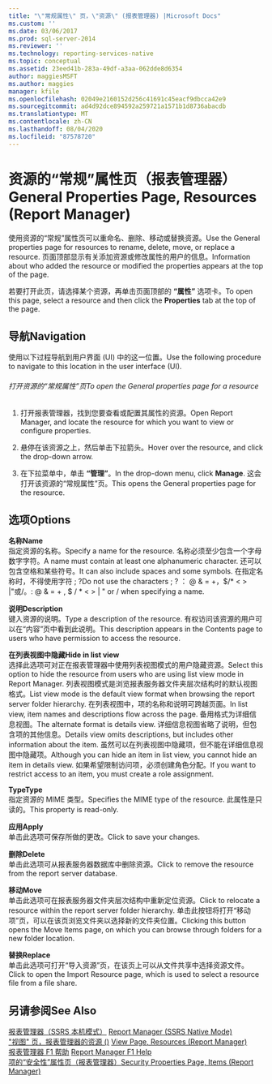```yaml
---
title: "\"常规属性\" 页，\"资源\" (报表管理器) |Microsoft Docs"
ms.custom: ''
ms.date: 03/06/2017
ms.prod: sql-server-2014
ms.reviewer: ''
ms.technology: reporting-services-native
ms.topic: conceptual
ms.assetid: 23eed41b-283a-49df-a3aa-062dde8d6354
author: maggiesMSFT
ms.author: maggies
manager: kfile
ms.openlocfilehash: 02049e2160152d256c41691c45eacf9dbcca42e9
ms.sourcegitcommit: ad4d92dce894592a259721a1571b1d8736abacdb
ms.translationtype: MT
ms.contentlocale: zh-CN
ms.lasthandoff: 08/04/2020
ms.locfileid: "87578720"
---
```

# <a name="general-properties-page-resources-report-manager"></a><span data-ttu-id="8ad1f-102">资源的“常规”属性页（报表管理器）</span><span class="sxs-lookup"><span data-stu-id="8ad1f-102">General Properties Page, Resources (Report Manager)</span></span>
  <span data-ttu-id="8ad1f-103">使用资源的“常规”属性页可以重命名、删除、移动或替换资源。</span><span class="sxs-lookup"><span data-stu-id="8ad1f-103">Use the General properties page for resources to rename, delete, move, or replace a resource.</span></span> <span data-ttu-id="8ad1f-104">页面顶部显示有关添加资源或修改属性的用户的信息。</span><span class="sxs-lookup"><span data-stu-id="8ad1f-104">Information about who added the resource or modified the properties appears at the top of the page.</span></span>  
  
 <span data-ttu-id="8ad1f-105">若要打开此页，请选择某个资源，再单击页面顶部的 **“属性”** 选项卡。</span><span class="sxs-lookup"><span data-stu-id="8ad1f-105">To open this page, select a resource and then click the **Properties** tab at the top of the page.</span></span>  
  
## <a name="navigation"></a><span data-ttu-id="8ad1f-106">导航</span><span class="sxs-lookup"><span data-stu-id="8ad1f-106">Navigation</span></span>  
 <span data-ttu-id="8ad1f-107">使用以下过程导航到用户界面 (UI) 中的这一位置。</span><span class="sxs-lookup"><span data-stu-id="8ad1f-107">Use the following procedure to navigate to this location in the user interface (UI).</span></span>  
  
###### <a name="to-open-the-general-properties-page-for-a-resource"></a><span data-ttu-id="8ad1f-108">打开资源的“常规属性”页</span><span class="sxs-lookup"><span data-stu-id="8ad1f-108">To open the General properties page for a resource</span></span>  
  
1.  <span data-ttu-id="8ad1f-109">打开报表管理器，找到您要查看或配置其属性的资源。</span><span class="sxs-lookup"><span data-stu-id="8ad1f-109">Open Report Manager, and locate the resource for which you want to view or configure properties.</span></span>  
  
2.  <span data-ttu-id="8ad1f-110">悬停在该资源之上，然后单击下拉箭头。</span><span class="sxs-lookup"><span data-stu-id="8ad1f-110">Hover over the resource, and click the drop-down arrow.</span></span>  
  
3.  <span data-ttu-id="8ad1f-111">在下拉菜单中，单击 **“管理”**。</span><span class="sxs-lookup"><span data-stu-id="8ad1f-111">In the drop-down menu, click **Manage**.</span></span> <span data-ttu-id="8ad1f-112">这会打开该资源的“常规属性”页。</span><span class="sxs-lookup"><span data-stu-id="8ad1f-112">This opens the General properties page for the resource.</span></span>  
  
## <a name="options"></a><span data-ttu-id="8ad1f-113">选项</span><span class="sxs-lookup"><span data-stu-id="8ad1f-113">Options</span></span>  
 <span data-ttu-id="8ad1f-114">**名称**</span><span class="sxs-lookup"><span data-stu-id="8ad1f-114">**Name**</span></span>  
 <span data-ttu-id="8ad1f-115">指定资源的名称。</span><span class="sxs-lookup"><span data-stu-id="8ad1f-115">Specify a name for the resource.</span></span> <span data-ttu-id="8ad1f-116">名称必须至少包含一个字母数字字符。</span><span class="sxs-lookup"><span data-stu-id="8ad1f-116">A name must contain at least one alphanumeric character.</span></span> <span data-ttu-id="8ad1f-117">还可以包含空格和某些符号。</span><span class="sxs-lookup"><span data-stu-id="8ad1f-117">It can also include spaces and some symbols.</span></span> <span data-ttu-id="8ad1f-118">在指定名称时，不得使用字符 ; ?</span><span class="sxs-lookup"><span data-stu-id="8ad1f-118">Do not use the characters ; ?</span></span> <span data-ttu-id="8ad1f-119">： \@ & = +，$/\* \< > |"或/。</span><span class="sxs-lookup"><span data-stu-id="8ad1f-119">: \@ & = + , $ / \* \< > | " or / when specifying a name.</span></span>  
  
 <span data-ttu-id="8ad1f-120">**说明**</span><span class="sxs-lookup"><span data-stu-id="8ad1f-120">**Description**</span></span>  
 <span data-ttu-id="8ad1f-121">键入资源的说明。</span><span class="sxs-lookup"><span data-stu-id="8ad1f-121">Type a description of the resource.</span></span> <span data-ttu-id="8ad1f-122">有权访问该资源的用户可以在“内容”页中看到此说明。</span><span class="sxs-lookup"><span data-stu-id="8ad1f-122">This description appears in the Contents page to users who have permission to access the resource.</span></span>  
  
 <span data-ttu-id="8ad1f-123">**在列表视图中隐藏**</span><span class="sxs-lookup"><span data-stu-id="8ad1f-123">**Hide in list view**</span></span>  
 <span data-ttu-id="8ad1f-124">选择此选项可对正在报表管理器中使用列表视图模式的用户隐藏资源。</span><span class="sxs-lookup"><span data-stu-id="8ad1f-124">Select this option to hide the resource from users who are using list view mode in Report Manager.</span></span> <span data-ttu-id="8ad1f-125">列表视图模式是浏览报表服务器文件夹层次结构时的默认视图格式。</span><span class="sxs-lookup"><span data-stu-id="8ad1f-125">List view mode is the default view format when browsing the report server folder hierarchy.</span></span> <span data-ttu-id="8ad1f-126">在列表视图中，项的名称和说明可跨越页面。</span><span class="sxs-lookup"><span data-stu-id="8ad1f-126">In list view, item names and descriptions flow across the page.</span></span> <span data-ttu-id="8ad1f-127">备用格式为详细信息视图。</span><span class="sxs-lookup"><span data-stu-id="8ad1f-127">The alternate format is details view.</span></span> <span data-ttu-id="8ad1f-128">详细信息视图省略了说明，但包含项的其他信息。</span><span class="sxs-lookup"><span data-stu-id="8ad1f-128">Details view omits descriptions, but includes other information about the item.</span></span> <span data-ttu-id="8ad1f-129">虽然可以在列表视图中隐藏项，但不能在详细信息视图中隐藏项。</span><span class="sxs-lookup"><span data-stu-id="8ad1f-129">Although you can hide an item in list view, you cannot hide an item in details view.</span></span> <span data-ttu-id="8ad1f-130">如果希望限制访问项，必须创建角色分配。</span><span class="sxs-lookup"><span data-stu-id="8ad1f-130">If you want to restrict access to an item, you must create a role assignment.</span></span>  
  
 <span data-ttu-id="8ad1f-131">**Type**</span><span class="sxs-lookup"><span data-stu-id="8ad1f-131">**Type**</span></span>  
 <span data-ttu-id="8ad1f-132">指定资源的 MIME 类型。</span><span class="sxs-lookup"><span data-stu-id="8ad1f-132">Specifies the MIME type of the resource.</span></span> <span data-ttu-id="8ad1f-133">此属性是只读的。</span><span class="sxs-lookup"><span data-stu-id="8ad1f-133">This property is read-only.</span></span>  
  
 <span data-ttu-id="8ad1f-134">**应用**</span><span class="sxs-lookup"><span data-stu-id="8ad1f-134">**Apply**</span></span>  
 <span data-ttu-id="8ad1f-135">单击此选项可保存所做的更改。</span><span class="sxs-lookup"><span data-stu-id="8ad1f-135">Click to save your changes.</span></span>  
  
 <span data-ttu-id="8ad1f-136">**删除**</span><span class="sxs-lookup"><span data-stu-id="8ad1f-136">**Delete**</span></span>  
 <span data-ttu-id="8ad1f-137">单击此选项可从报表服务器数据库中删除资源。</span><span class="sxs-lookup"><span data-stu-id="8ad1f-137">Click to remove the resource from the report server database.</span></span>  
  
 <span data-ttu-id="8ad1f-138">**移动**</span><span class="sxs-lookup"><span data-stu-id="8ad1f-138">**Move**</span></span>  
 <span data-ttu-id="8ad1f-139">单击此选项可在报表服务器文件夹层次结构中重新定位资源。</span><span class="sxs-lookup"><span data-stu-id="8ad1f-139">Click to relocate a resource within the report server folder hierarchy.</span></span> <span data-ttu-id="8ad1f-140">单击此按钮将打开“移动项”页，可以在该页浏览文件夹以选择新的文件夹位置。</span><span class="sxs-lookup"><span data-stu-id="8ad1f-140">Clicking this button opens the Move Items page, on which you can browse through folders for a new folder location.</span></span>  
  
 <span data-ttu-id="8ad1f-141">**替换**</span><span class="sxs-lookup"><span data-stu-id="8ad1f-141">**Replace**</span></span>  
 <span data-ttu-id="8ad1f-142">单击此选项可打开“导入资源”页，在该页上可以从文件共享中选择资源文件。</span><span class="sxs-lookup"><span data-stu-id="8ad1f-142">Click to open the Import Resource page, which is used to select a resource file from a file share.</span></span>  
  
## <a name="see-also"></a><span data-ttu-id="8ad1f-143">另请参阅</span><span class="sxs-lookup"><span data-stu-id="8ad1f-143">See Also</span></span>  
 <span data-ttu-id="8ad1f-144">[报表管理器（SSRS 本机模式）](../../2014/reporting-services/report-manager-ssrs-native-mode.md) </span><span class="sxs-lookup"><span data-stu-id="8ad1f-144">[Report Manager  &#40;SSRS Native Mode&#41;](../../2014/reporting-services/report-manager-ssrs-native-mode.md) </span></span>  
 <span data-ttu-id="8ad1f-145">["视图" 页，报表管理器的资源 &#40;&#41;](../../2014/reporting-services/view-page-resources-report-manager.md) </span><span class="sxs-lookup"><span data-stu-id="8ad1f-145">[View Page, Resources &#40;Report Manager&#41;](../../2014/reporting-services/view-page-resources-report-manager.md) </span></span>  
 <span data-ttu-id="8ad1f-146">[报表管理器 F1 帮助](../../2014/reporting-services/report-manager-f1-help.md) </span><span class="sxs-lookup"><span data-stu-id="8ad1f-146">[Report Manager F1 Help](../../2014/reporting-services/report-manager-f1-help.md) </span></span>  
 [<span data-ttu-id="8ad1f-147">项的“安全性”属性页（报表管理器）</span><span class="sxs-lookup"><span data-stu-id="8ad1f-147">Security Properties Page, Items &#40;Report Manager&#41;</span></span>](../../2014/reporting-services/security-properties-page-items-report-manager.md)  
  
  
